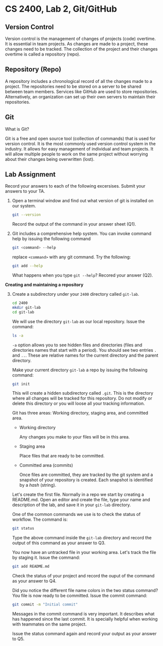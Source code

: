 # CS 2400, Lab 2, Git/GitHub

## Version Control

Version control is the management of changes of projects (code) overtime. It is essential in team projects. As changes are made to a project, these changes need to be tracked.  The collection of the project and their changes overtime is called a repository (repo).

## Repository (Repo)

A repository includes a chronological record of all the changes made to a project. The repositories need to be stored on a server to be shared between team members. Services like GitHub are used to store repositories. Alternatively, an organization can set up their own servers to maintain their repositories.

## Git

What is Git?

Git is a free and open source tool (collection of commands) that is used for version control. It is the most commonly used version control system in the industry. It allows for easy management of individual and team projects. It will allow multiple people to work on the same project without worrying about their changes being overwritten (lost).

## Lab Assignment

Record your answers to each of the following excersises. Submit your answers to your TA.

1. Open a terminal window and find out what version of git is installed on our system.

    ```sh
    git --version
    ```
    Record the output of the command in your answer sheet (Q1).

2. Git includes a comprehensive help system. You can invoke command help by issuing the following command

    ```sh
    git <command> --help
    ```
    replace ```<command>``` with any git command. Try the following:

    ```sh
    git add --help
    ```

    What happens when you type ```git --help```? Recored your answer (Q2).


**Creating and maintaining a repository**

3. Create a subdirectory under your ```2400``` directory called ```git-lab```.

    ```sh
    cd 2400
    mkdir git-lab
    cd git-lab
    ```
    We will use the directory ```git-lab``` as our local repository. Issue the command:

    ```sh
    ls -a
    ```
    ```-a``` option allows you to see hidden files and directories (files and directories names that start with a period). You should see two entries ```.``` and ```..```. These are relative names for the current directory and the parent directory.

    Make your current directory ```git-lab``` a repo by issuing the following command:

    ```sh
    git init
    ```

    This will create a hidden subdirectory called ```.git```. This is the directory where all changes will be tracked for this repository. Do not modify or delete this directory or you will loose all your tracking information.

    Git has three areas: Working directory, staging area, and committed area.
    * Working directory

        Any changes you make to your files will be in this area.

    * Staging area

        Place files that are ready to be committed.

    * Committed area (commits)

        Once files are committed, they are tracked by the git system and a snapshot of your repository is created. Each snapshot is identified by a *hash* (string).

    Let's create the first file. Normally in a repo we start by creating a README.md. Open an editor and create the file, type your name and description of the lab, and save it in your ```git-lab``` directory.

    One of the common commands we use is to check the status of workflow. The command is:

    ```sh
    git status
    ```

    Type the above command inside the ```git-lab``` directory and record the output of this command as your answer to Q3.

    You now have an untracked file in your working area. Let's track the file by staging it. Issue the command:

    ```sh
    git add README.md
    ```

    Check the status of your project and record the ouput of the command as your answer to Q4.

    Did you notice the different file name colors in the two status command? You file is now ready to be committed. Issue the commit command:

    ```sh
    git commit -m "Initial commit"
    ```

    Messages in the commit command is very important. It describes what has happened since the last commit. It is specially helpful when working with teammates on the same project.

    Issue the status command again and record your output as your answer to Q5.


